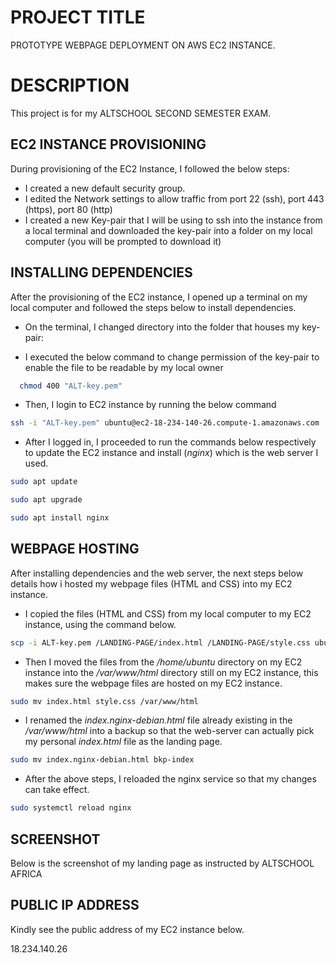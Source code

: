 
# PROJECT TITLE

PROTOTYPE WEBPAGE DEPLOYMENT ON AWS EC2 INSTANCE.

# DESCRIPTION

This project is for my ALTSCHOOL SECOND SEMESTER EXAM.


## EC2 INSTANCE PROVISIONING

During provisioning of the EC2 Instance, I followed the below steps:
 
- I created a new default security group.
- I edited the Network settings to allow traffic from port 22 (ssh), port 443 (https), port 80 (http)
- I created a new Key-pair that I will be using to ssh into the instance from a local terminal and downloaded the key-pair into a folder on my local computer (you will be prompted to download it)




## INSTALLING DEPENDENCIES

After the provisioning of the EC2 instance, I opened up a terminal on my local computer and followed the steps below to install dependencies.

- On the terminal, I changed directory into the folder that houses my key-pair:

- I executed the below command to change permission of the key-pair to enable the file to be readable by my local owner

```bash
  chmod 400 "ALT-key.pem"
  ```

- Then, I login to EC2 instance by running the below command


```bash
ssh -i "ALT-key.pem" ubuntu@ec2-18-234-140-26.compute-1.amazonaws.com
```
- After I logged in, I proceeded to run the commands below respectively to update the EC2 instance and install (*nginx*) which is the web server I used.

```bash
sudo apt update

sudo apt upgrade

sudo apt install nginx
```

## WEBPAGE HOSTING

After installing dependencies and the web server, the next steps below details how i hosted my webpage files (HTML and CSS) into my EC2 instance.

- I copied the files (HTML and CSS) from my local computer to my EC2 instance, using the command below.

``` bash
scp -i ALT-key.pem /LANDING-PAGE/index.html /LANDING-PAGE/style.css ubuntu@ec2-18-234-140-26.compute-1.amazonaws.com:/home/ubuntu
```

- Then I moved the files from the */home/ubuntu* directory on my EC2 instance into the */var/www/html* directory still on my EC2 instance, this makes sure the webpage files are hosted on my EC2 instance.

``` bash
sudo mv index.html style.css /var/www/html
```

- I renamed the *index.nginx-debian.html* file already existing in the */var/www/html* into a backup so that the web-server can actually pick my personal *index.html* file as the landing page.

```bash
sudo mv index.nginx-debian.html bkp-index
```

- After the above steps, I reloaded the nginx service so that my changes can take effect.

```bash
sudo systemctl reload nginx
```
## SCREENSHOT

Below is the screenshot of my landing page as instructed by ALTSCHOOL AFRICA


## PUBLIC IP ADDRESS

Kindly see the public address of my EC2 instance below.

18.234.140.26